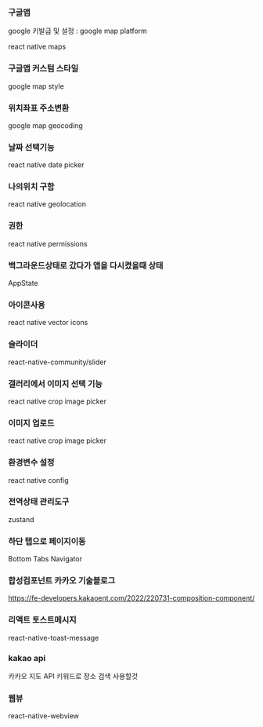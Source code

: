 ### 구글맵

google 키발급 및  설정 : google map platform

react native maps

### 구글맵 커스텀 스타일

google map style

### 위치좌표 주소변환

google map geocoding

### 날짜 선택기능

react native date picker


### 나의위치 구함

react native geolocation


### 권한

react native permissions

### 백그라운드상태로 갔다가 앱을 다시켰을때 상태

AppState


### 아이콘사용

react native vector icons


### 슬라이더

react-native-community/slider


### 갤러리에서 이미지 선택 기능

react native crop image picker

### 이미지 업로드

react native crop image picker


### 환경변수 설정

react native config

### 전역상태 관리도구

zustand

### 하단 탭으로 페이지이동

Bottom Tabs Navigator


### 합성컴포넌트 카카오 기술블로그

https://fe-developers.kakaoent.com/2022/220731-composition-component/

### 리액트 토스트메시지

react-native-toast-message

### kakao api 

카카오 지도 API 키워드로 장소 검색 사용할것

### 웹뷰

react-native-webview




